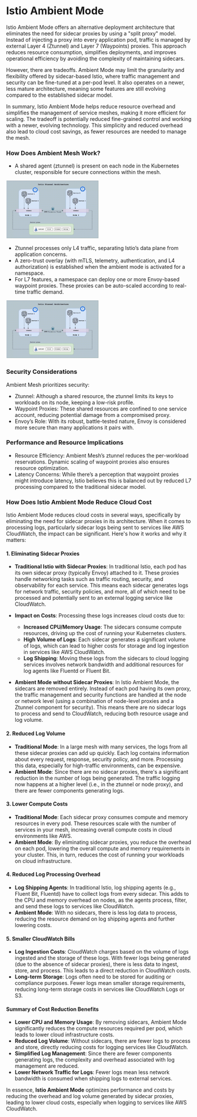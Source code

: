 # Istio Ambient Mode
Istio Ambient Mode offers an alternative deployment architecture that eliminates the need for sidecar proxies by using a "split proxy" model. Instead of injecting a proxy into every application pod, traffic is managed by external Layer 4 (Ztunnel) and Layer 7 (Waypoints) proxies. This approach reduces resource consumption, simplifies deployments, and improves operational efficiency by avoiding the complexity of maintaining sidecars.

However, there are tradeoffs. Ambient Mode may limit the granularity and flexibility offered by sidecar-based Istio, where traffic management and security can be fine-tuned at a per-pod level. It also operates on a newer, less mature architecture, meaning some features are still evolving compared to the established sidecar model.

In summary, Istio Ambient Mode helps reduce resource overhead and simplifies the management of service meshes, making it more efficient for scaling. The tradeoff is potentially reduced fine-grained control and working with a newer, evolving technology. This simplicity and reduced overhead also lead to cloud cost savings, as fewer resources are needed to manage the mesh.

### How Does Ambient Mesh Work?
- A shared agent (ztunnel) is present on each node in the Kubernetes cluster, responsible for secure connections within the mesh.

<img width="50%" align="centre" alt="Github" src="./contents/articles/images/ambient-2.gif" />

- Ztunnel processes only L4 traffic, separating Istio’s data plane from application concerns.
- A zero-trust overlay (with mTLS, telemetry, authentication, and L4 authorization) is established when the ambient mode is activated for a namespace.
- For L7 features, a namespace can deploy one or more Envoy-based waypoint proxies. These proxies can be auto-scaled according to real-time traffic demand.

<img width="50%" align="centre" alt="Github" src="./contents/articles/images/ambient-2.gif" />

### Security Considerations
Ambient Mesh prioritizes security:

- Ztunnel: Although a shared resource, the ztunnel limits its keys to workloads on its node, keeping a low-risk profile.
- Waypoint Proxies: These shared resources are confined to one service account, reducing potential damage from a compromised proxy.
- Envoy’s Role: With its robust, battle-tested nature, Envoy is considered more secure than many applications it pairs with.

### Performance and Resource Implications
- Resource Efficiency: Ambient Mesh’s ztunnel reduces the per-workload reservations. Dynamic scaling of waypoint proxies also ensures resource optimization.
- Latency Concerns: While there’s a perception that waypoint proxies might introduce latency, Istio believes this is balanced out by reduced L7 processing compared to the traditional sidecar model.

### How Does Istio Ambient Mode Reduce Cloud Cost

Istio Ambient Mode reduces cloud costs in several ways, specifically by eliminating the need for sidecar proxies in its architecture. When it comes to processing logs, particularly sidecar logs being sent to services like AWS CloudWatch, the impact can be significant. Here's how it works and why it matters:

#### 1. **Eliminating Sidecar Proxies**
   - **Traditional Istio with Sidecar Proxies**: In traditional Istio, each pod has its own sidecar proxy (typically Envoy) attached to it. These proxies handle networking tasks such as traffic routing, security, and observability for each service. This means each sidecar generates logs for network traffic, security policies, and more, all of which need to be processed and potentially sent to an external logging service like CloudWatch.
   - **Impact on Costs**: Processing these logs increases cloud costs due to:
     - **Increased CPU/Memory Usage**: The sidecars consume compute resources, driving up the cost of running your Kubernetes clusters.
     - **High Volume of Logs**: Each sidecar generates a significant volume of logs, which can lead to higher costs for storage and log ingestion in services like AWS CloudWatch.
     - **Log Shipping**: Moving these logs from the sidecars to cloud logging services involves network bandwidth and additional resources for log agents like Fluentd or Fluent Bit.

   - **Ambient Mode without Sidecar Proxies**: In Istio Ambient Mode, the sidecars are removed entirely. Instead of each pod having its own proxy, the traffic management and security functions are handled at the node or network level (using a combination of node-level proxies and a Ztunnel component for security). This means there are no sidecar logs to process and send to CloudWatch, reducing both resource usage and log volume.

#### 2. **Reduced Log Volume**
   - **Traditional Mode**: In a large mesh with many services, the logs from all these sidecar proxies can add up quickly. Each log contains information about every request, response, security policy, and more. Processing this data, especially for high-traffic environments, can be expensive.
   - **Ambient Mode**: Since there are no sidecar proxies, there's a significant reduction in the number of logs being generated. The traffic logging now happens at a higher level (i.e., in the ztunnel or node proxy), and there are fewer components generating logs.

#### 3. **Lower Compute Costs**
   - **Traditional Mode**: Each sidecar proxy consumes compute and memory resources in every pod. These resources scale with the number of services in your mesh, increasing overall compute costs in cloud environments like AWS.
   - **Ambient Mode**: By eliminating sidecar proxies, you reduce the overhead on each pod, lowering the overall compute and memory requirements in your cluster. This, in turn, reduces the cost of running your workloads on cloud infrastructure.

#### 4. **Reduced Log Processing Overhead**
   - **Log Shipping Agents**: In traditional Istio, log shipping agents (e.g., Fluent Bit, Fluentd) have to collect logs from every sidecar. This adds to the CPU and memory overhead on nodes, as the agents process, filter, and send these logs to services like CloudWatch.
   - **Ambient Mode**: With no sidecars, there is less log data to process, reducing the resource demand on log shipping agents and further lowering costs.

#### 5. **Smaller CloudWatch Bills**
   - **Log Ingestion Costs**: CloudWatch charges based on the volume of logs ingested and the storage of these logs. With fewer logs being generated (due to the absence of sidecar proxies), there is less data to ingest, store, and process. This leads to a direct reduction in CloudWatch costs.
   - **Long-term Storage**: Logs often need to be stored for auditing or compliance purposes. Fewer logs mean smaller storage requirements, reducing long-term storage costs in services like CloudWatch Logs or S3.

#### Summary of Cost Reduction Benefits
- **Lower CPU and Memory Usage**: By removing sidecars, Ambient Mode significantly reduces the compute resources required per pod, which leads to lower cloud infrastructure costs.
- **Reduced Log Volume**: Without sidecars, there are fewer logs to process and store, directly reducing costs for logging services like CloudWatch.
- **Simplified Log Management**: Since there are fewer components generating logs, the complexity and overhead associated with log management are reduced.
- **Lower Network Traffic for Logs**: Fewer logs mean less network bandwidth is consumed when shipping logs to external services.

In essence, **Istio Ambient Mode** optimizes performance and costs by reducing the overhead and log volume generated by sidecar proxies, leading to lower cloud costs, especially when logging to services like AWS CloudWatch.

